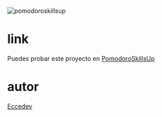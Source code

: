 ![pomodoroskillsup](https://github.com/user-attachments/assets/42c5e45f-cfec-4ab9-8051-9a21d48f50f8)

# link
Puedes probar este proyecto en [PomodoroSkillsUp](https://pomodoro-skillsup.vercel.app/)
# autor 
[Eccedev](https://github.com/Eccedev) 

